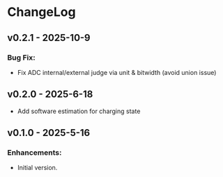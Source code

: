 # ChangeLog

## v0.2.1 - 2025-10-9

### Bug Fix:

* Fix ADC internal/external judge via unit & bitwidth (avoid union issue)

## v0.2.0 - 2025-6-18

* Add software estimation for charging state

## v0.1.0 - 2025-5-16

### Enhancements:

* Initial version.
